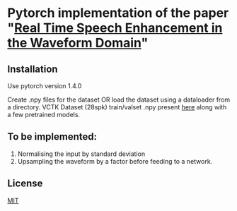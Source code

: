 # Pytorch implementation of the paper "[Real Time Speech Enhancement in the Waveform Domain](https://arxiv.org/pdf/2006.12847.pdf)"

## Installation

Use pytorch version 1.4.0

Create .npy files for the dataset OR load the dataset using a dataloader from a directory.
VCTK Dataset (28spk) train/valset .npy present [here](https://percepaudio.cs.princeton.edu/SE_DEMUCS_saved_models/) along with a few pretrained models.

## To be implemented:
1) Normalising the input by standard deviation
2) Upsampling the waveform by a factor before feeding to a network. 

## License
[MIT](https://choosealicense.com/licenses/mit/)
